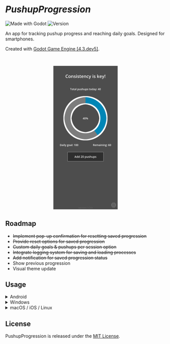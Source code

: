 # ***PushupProgression***
![Made with Godot](https://img.shields.io/badge/Made%20with-Godot-3776AB.svg?style=plastic&logo=godot-engine&logoColor=white)
![Version](https://img.shields.io/badge/version-1.3.0-00BB1A.svg?style=plastic)

An app for tracking pushup progress and reaching daily goals. Designed for smartphones.

Created with [Godot Game Engine [4.3.dev5]](https://godotengine.org/).

<br>

<p align="center"><img src="app_screenshot.png" width="40%" alt="app_screenshot.png" ></p>

## Roadmap
* ~~Implement pop-up confirmation for resetting saved progression~~
* ~~Provide reset options for saved progression~~
* ~~Custom daily goals & pushups per session option~~
* ~~Integrate logging system for saving and loading processes~~
* ~~Add notification for saved progression status~~
* Show previous progression
* Visual theme update

## Usage

<details>
<summary>Android</summary>

You can install PushupProgression by using [Obtainium](https://github.com/ImranR98/Obtainium/) for automatic updates or manually if you prefer direct downloads.

<details>
<summary>Install with Obtainium</summary>

1. [Download](https://github.com/ImranR98/Obtainium/releases/latest) and install Obtainium.
2. Open Obtainium and tap `Add App` from the bottom tab bar.
3. Enter `PushupProgression` in the search field, tap `Search`, select `GitHub` as the source, and then tap `Select 1`.
4. Choose `Vandreic/PushupProgression` from the results and tap `Pick`.
5. At the top of the screen, next to the GitHub URL, tap the `Add` button to confirm.
6. At the bottom bar, tap `Install` to begin the installation.

<details>
<summary>Update through Obtainium</summary>

When new updates are released, PushupProgression can be updated via Obtainium.

1. Open Obtainium.
2. To update PushupProgression:
   * Tap the "update icon" (phone with downward arrow) next to `PushupProgression by Vandreic`.
   <br>***or***<br>
   - Select `PushupProgression` from the app list and tap `Update` from the bottom bar.

**Note:** Obtainium supports automatic updates, allowing apps to be updated seamlessly in the background. This feature is enabled by default and ensures that PushupProgression stays up-to-date. For more details, visit the [Obtainium wiki](https://github.com/ImranR98/Obtainium/wiki#background-updates).

</details>
</details>

<details>
<summary>Manual Installation</summary>

1. [Download](https://github.com/Vandreic/PushupProgression/releases/latest) the latest release.
2. Install the app and run.

<details>
<summary>Manual Update</summary>

When new updates are released, you need to manually [download](https://github.com/Vandreic/PushupProgression/releases/latest) the latest release and install it over the existing installation. 
<br><br>
**Note:** If PushupProgression is installed via Obtainium, updates can be downloaded and installed automatically.

</details>
</details>

</details>

<details>
<summary>Windows</summary>

1. [Download](https://github.com/Vandreic/PushupProgression/releases/latest) the latest release.
2. Run the executable.

</details>

<details>
<summary>macOS / iOS / Linux</summary>

PushupProgression  hasn't been compiled for macOS, iOS, or Linux, but you can compile the source code yourself if desired.

</details>

## License
PushupProgression is released under the [MIT License](LICENSE.md).
